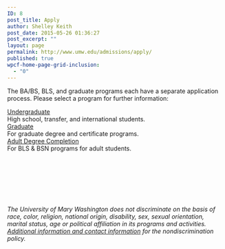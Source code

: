 ```yaml
---
ID: 8
post_title: Apply
author: Shelley Keith
post_date: 2015-05-26 01:36:27
post_excerpt: ""
layout: page
permalink: http://www.umw.edu/admissions/apply/
published: true
wpcf-home-page-grid-inclusion:
  - "0"
---
```

The BA/BS, BLS, and graduate programs each have a separate application process. Please select a program for further information:
<div class="one-third first">
<div class="CTAbutton CTAdkgreen" style="font-size: 1em"><a href="/admissions/apply/undergraduate-application/">Undergraduate</a></div>
High school, transfer, and international students.

</div>
<div class="one-third">
<div class="CTAbutton CTAburgundy" style="font-size: 1em"><a href="https://www.applyweb.com/umw/menu.html">Graduate</a></div>
For graduate degree and certificate programs.

</div>
<div class="one-third">
<div class=" CTAbutton CTAorange" style="font-size: 1em"><a href="https://www.applyweb.com/umw/">Adult Degree Completion</a></div>
For BLS &amp; BSN programs for adult students.

</div>
&nbsp;

&nbsp;

&nbsp;

&nbsp;
<div class="one-third">

<em>The University of Mary Washington does not discriminate on the basis of race, color, religion, national origin, disability, sex, sexual orientation, marital status, age or political affiliation in its programs and activities. <a href="http://www.umw.edu/admissions/wp-content/uploads/sites/6/2015/05/Combined-Notice-of-Nondiscrimination.docx">Additional information and contact information</a> for the nondiscrimination policy. </em>

</div>